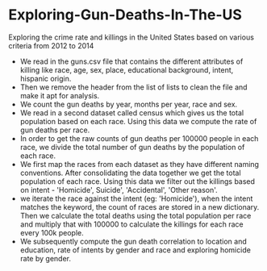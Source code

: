 # Exploring-Gun-Deaths-In-The-US
Exploring the crime rate and killings in the United States based on various criteria from 2012 to 2014

- We read in the guns.csv file that contains the different attributes of killing like race, age, sex, place, educational background, intent, hispanic origin.
- Then we remove the header from the list of lists to clean the file and make it apt for analysis. 
- We count the gun deaths by year, months per year, race and sex.
- We read in a second dataset called census which gives us the total population based on each race. Using this data we compute the rate of gun deaths per race. 
- In order to get the raw counts of gun deaths per 100000 people in each race, we divide the total number of gun deaths by the population of each race. 
- We first map the races from each dataset as they have different naming conventions. After consolidating the data together we get the total population of each race. Using this data we filter out the killings based on intent - 'Homicide', Suicide', 'Accidental', 'Other reason'. 
- we iterate the race against the intent (eg: 'Homicide'), when the intent matches the keyword, the count of races are stored in a new dictionary. Then we calculate the total deaths using the total population per race and multiply that with 100000 to calculate the killings for each race every 100k people.
- We subsequently compute the gun death correlation to location and education, rate of intents by gender and race and exploring homicide rate by gender. 
